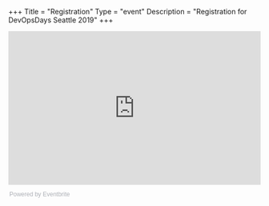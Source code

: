 +++
Title = "Registration"
Type = "event"
Description = "Registration for DevOpsDays Seattle 2019"
+++

<div style="width:100%; text-align:left;">

<div style="width:100%; text-align:left;"><iframe src="https://eventbrite.com/tickets-external?eid=54573584059&ref=etckt" frameborder="0" height="308" width="100%" vspace="0" hspace="0" marginheight="5" marginwidth="5" scrolling="auto" allowtransparency="true"></iframe><div style="font-family:Helvetica, Arial; font-size:12px; padding:10px 0 5px; margin:2px; width:100%; text-align:left;" ><a class="powered-by-eb" style="color: #ADB0B6; text-decoration: none;" target="_blank" href="https://www.eventbrite.com/">Powered by Eventbrite</a></div></div>
</div></div>
</div>
